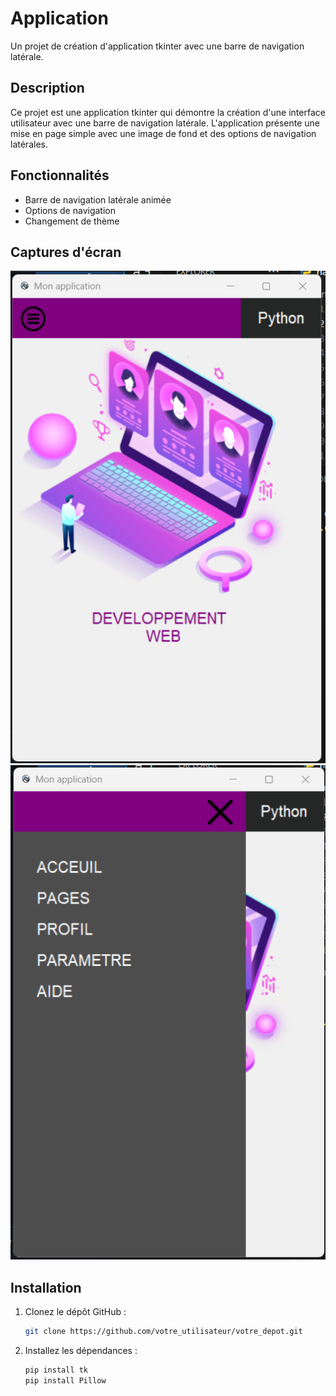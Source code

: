 # Application

Un projet de création d'application tkinter avec une barre de navigation latérale.

## Description

Ce projet est une application tkinter qui démontre la création d'une interface utilisateur avec une barre de navigation latérale. L'application présente une mise en page simple avec une image de fond et des options de navigation latérales.

## Fonctionnalités

- Barre de navigation latérale animée
- Options de navigation
- Changement de thème

## Captures d'écran

![Texte alternatif](./capt1.png)
![Texte alternatif](./cap2.png)

## Installation

1. Clonez le dépôt GitHub :
    ```bash
    git clone https://github.com/votre_utilisateur/votre_depot.git
    ```

2. Installez les dépendances :
    ```bash
    pip install tk
    pip install Pillow
    ```


